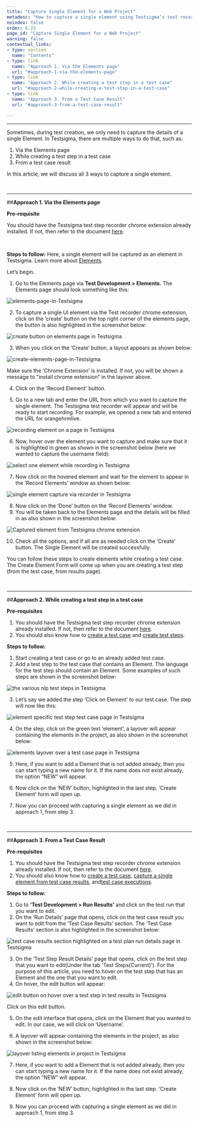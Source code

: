 ```yaml
---
title: "Capture Single Element for a Web Project"
metadesc: "How to capture a single element using Testsigma’s test recorder chrome extension."
noindex: false
order: 6.23
page_id: "Capture Single Element for a Web Project"
warning: false
contextual_links:
- type: section
  name: "Contents"
- type: link
  name: "Approach 1. Via the Elements page"
  url: "#approach-1-via-the-elements-page"
- type: link
  name: "Approach 2. While creating a test step in a test case"
  url: "#approach-2-while-creating-a-test-step-in-a-test-case"
- type: link
  name: "Approach 3. From a Test Case Result"
  url: "#approach-3-from-a-test-case-result"

---
```


---

Sometimes, during test creation, we only need to capture the details of a single Element. In Testsigma, there are multiple ways to do that, such as:

1. Via the Elements  page
2. While creating a test step in a test case
3. From a test case result


In this article, we will discuss all 3 ways to capture a single element.

<br>

---
##**Approach 1. Via the Elements page**

**Pre-requisite**

You should have the Testsigma test step recorder chrome extension already installed. If not, then refer to the document [here](https://testsigma.com/docs/test-step-recorder/install-chrome-extension/).


<br>

**Steps to follow:**
Here, a single element will be captured as an element in Testsigma. Learn more about [Elements](https://testsigma.com/docs/elements/overview/).

Let’s begin.

1. Go to the Elements page via **Test Development > Elements.** The Elements page should look something like this:

![elements-page-in-Testsigma](https://s3.amazonaws.com/static-docs.testsigma.com/new_images/test-cases/create-steps-nl/web-apps/update-elements/elements-page-in-Testsigma.png)


2. To capture a single UI element via the Test recorder chrome extension, click on the ‘create’ button on the top right corner of the elements page, the button is also highlighted in the screenshot below:

![create button on elements page in Testsigma](https://docs.testsigma.com/images/capture-single-element/create-button-on-elements-page-testsigma.png)

3. When you click on the ‘Create’ button, a layout appears as shown below:

![create-elements-page-in-Testsigma](https://s3.amazonaws.com/static-docs.testsigma.com/new_images/elements/web-apps/capture-single-element/create-element-layover-updated.png)

Make sure the ‘Chrome Extension’ is installed. If not, you will be shown a message to "install chrome extension" in the layover above.

4. Click on the 'Record Element' button.

5. Go to a new tab and enter the URL from which you want to capture the single element. The Testsigma test recorder will appear and will be ready to start recording. For example, we opened a new tab and entered the URL for orangehrmlive.

![recording element on a page in Testsigma](https://docs.testsigma.com/images/capture-single-element/recording-single-element-in-testsigma.png)

6. Now, hover over the element you want to capture and make sure that it is highlighted in green as shown in the screenshot below (here we wanted to capture the username field):

![select one element while recording in Testsigma](https://docs.testsigma.com/images/capture-single-element/select-one-element-record-in-testsigma.png)

7. Now click on the hovered element and wait for the element to appear in the ‘Record Elements’ window as shown below:

![single element capture via recorder in Testsigma](https://docs.testsigma.com/images/capture-single-element/captured-one-element-recorder-in-testsigma.png)

8. Now click on the ‘Done’ button on the ‘Record Elements’ window. 
9. You will be taken back to the Elements page and the details will be filled in as also shown in the screenshot below:

![Captured element from Testsigma chrome extension](https://s3.amazonaws.com/static-docs.testsigma.com/new_images/elements/web-apps/capture-single-element/create-element-details-filled.png)

10. Check all the options, and if all are as needed click on the ‘Create’ button. The Single Element will be created successfully.

You can follow these steps to create elements while creating a test case. The Create Element Form will come up when you are creating a test step (from the test case, from results page).

<br>

---
##**Approach 2. While creating a test step in a test case**

**Pre-requisites**
1. You should have the Testsigma test step recorder chrome extension already installed. If not, then refer to the document [here](https://testsigma.com/docs/test-step-recorder/install-chrome-extension/).
2. You should also know how to [create a test case](https://testsigma.com/docs/test-cases/manage/add-edit-delete/) and [create test steps](https://testsigma.com/docs/test-cases/step-types/natural-language/).


**Steps to follow:**

1. Start creating a test case or go to an already added test case. 
2. Add a test step to the test case that contains an Element. The language for the test step should contain an Element. Some examples of such steps are shown in the screenshot below:

![the various nlp test steps in Testsigma](https://docs.testsigma.com/images/capture-single-element/various-nlp-test-steps-in-testsigma.png)

3. Let’s say we added the step ‘Click on Element’ to our test case. The step will now like this:

![element specific test step test case page in Testsigma](https://docs.testsigma.com/images/capture-single-element/element-specific-test-step-test-case-page-testsigma.png)

4. On the step, click on the green text ‘element’, a layover will appear containing the elements in the project, as also shown in the screenshot below:

![elements layover over a test case page in Testsigma](https://s3.amazonaws.com/static-docs.testsigma.com/new_images/elements/web-apps/capture-single-element/select-element-create-element-layover.png)

5. Here, if you want to add a Element that is not added already, then you can start typing a new name for it. If the name does not exist already, the option “NEW” will appear.

6.  Now click on the ‘NEW’ button, highlighted in the last step. ‘Create Element’ form will open up.

7. Now you can proceed with capturing a single element as we did in approach 1, from step 3.


<br>

---
##**Approach 3. From a Test Case Result**

**Pre-requisites**
1. You should have the Testsigma test step recorder chrome extension already installed. If not, then refer to the document [here](https://testsigma.com/docs/test-step-recorder/install-chrome-extension/).
2. You should also know how to [create a test case](https://testsigma.com/docs/test-cases/manage/add-edit-delete/), [capture a single element from test case results](https://testsigma.com/docs/reports/runs/overview/), and[test case executions](https://testsigma.com/docs/runs/test-plan-executions/).

**Steps to follow:**
1. Go to **‘Test Development > Run Results’** and click on the test run that you want to edit.
2. On the ‘Run Details’ page that opens, click on the test case result you want to edit from the ‘Test Case Results’ section. The ‘Test Case Results’ section is also highlighted in the screenshot below:

![test case results section highlighted on a test plan run details page in Testsigma](https://docs.testsigma.com/images/capture-single-element/test-case-results-section-highlighited-test-plan-run-testsigma.png)

3. On the ‘Test Step Result Details’ page that opens, click on the test step that you want to edit(Under the tab 'Test Steps(Current)'). For the purpose of this article, you need to hover on the test step that has an Element and the one that you want to edit.
4. On hover, the edit button will appear:

![edit button on hover over a test step in test results in Testsigma](https://s3.amazonaws.com/static-docs.testsigma.com/new_images/elements/web-apps/capture-single-element/edit-test-step-test-case-result-page.png)

Click on this edit button.

5. On the edit interface that opens, click on the Element that you wanted to edit. In our case, we will click on ‘Username’.

6. A layover will appear containing the elements in the project, as also shown in the screenshot below:

![layover listing elements in project in Testsigma](https://s3.amazonaws.com/static-docs.testsigma.com/new_images/elements/web-apps/capture-single-element/element-layover-test-case-result-page.png)


7. Here, if you want to add a Element that is not added already, then you can start typing a new name for it. If the name does not exist already, the option “NEW” will appear.

8. Now click on the ‘NEW’ button, highlighted in the last step. ‘Create Element’ form will open up.

9. Now you can proceed with capturing a single element as we did in approach 1, from step 3.
